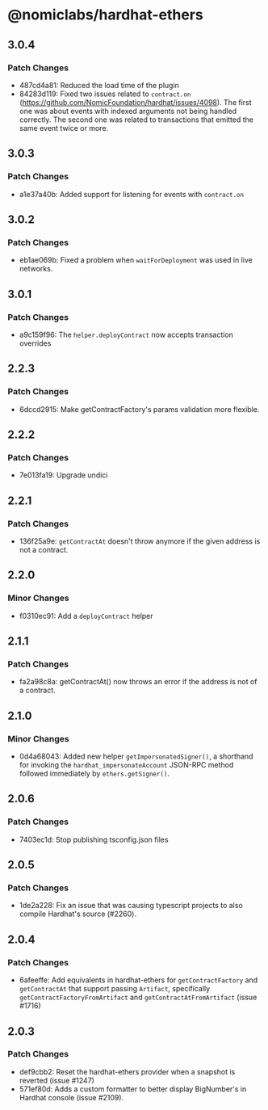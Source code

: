 # @nomiclabs/hardhat-ethers

## 3.0.4

### Patch Changes

- 487cd4a81: Reduced the load time of the plugin
- 84283d119: Fixed two issues related to `contract.on` (https://github.com/NomicFoundation/hardhat/issues/4098). The first one was about events with indexed arguments not being handled correctly. The second one was related to transactions that emitted the same event twice or more.

## 3.0.3

### Patch Changes

- a1e37a40b: Added support for listening for events with `contract.on`

## 3.0.2

### Patch Changes

- eb1ae069b: Fixed a problem when `waitForDeployment` was used in live networks.

## 3.0.1

### Patch Changes

- a9c159f96: The `helper.deployContract` now accepts transaction overrides

## 2.2.3

### Patch Changes

- 6dccd2915: Make getContractFactory's params validation more flexible.

## 2.2.2

### Patch Changes

- 7e013fa19: Upgrade undici

## 2.2.1

### Patch Changes

- 136f25a9e: `getContractAt` doesn't throw anymore if the given address is not a contract.

## 2.2.0

### Minor Changes

- f0310ec91: Add a `deployContract` helper

## 2.1.1

### Patch Changes

- fa2a98c8a: getContractAt() now throws an error if the address is not of a contract.

## 2.1.0

### Minor Changes

- 0d4a68043: Added new helper `getImpersonatedSigner()`, a shorthand for invoking the `hardhat_impersonateAccount` JSON-RPC method followed immediately by `ethers.getSigner()`.

## 2.0.6

### Patch Changes

- 7403ec1d: Stop publishing tsconfig.json files

## 2.0.5

### Patch Changes

- 1de2a228: Fix an issue that was causing typescript projects to also compile Hardhat's source (#2260).

## 2.0.4

### Patch Changes

- 6afeeffe: Add equivalents in hardhat-ethers for `getContractFactory` and `getContractAt` that support passing `Artifact`, specifically `getContractFactoryFromArtifact` and `getContractAtFromArtifact` (issue #1716)

## 2.0.3

### Patch Changes

- def9cbb2: Reset the hardhat-ethers provider when a snapshot is reverted (issue #1247)
- 571ef80d: Adds a custom formatter to better display BigNumber's in Hardhat console (issue #2109).
